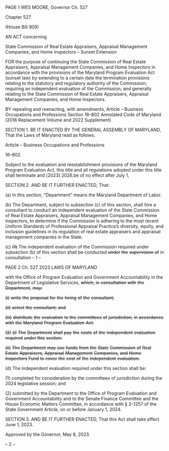 PAGE 1
WES MOORE, Governor Ch. 527

Chapter 527

(House Bill 909)

AN ACT concerning

State Commission of Real Estate Appraisers, Appraisal Management
Companies, and Home Inspectors – Sunset Extension

FOR the purpose of continuing the State Commission of Real Estate Appraisers, Appraisal
Management Companies, and Home Inspectors in accordance with the provisions of
the Maryland Program Evaluation Act (sunset law) by extending to a certain date
the termination provisions relating to the statutory and regulatory authority of the
Commission; requiring an independent evaluation of the Commission; and generally
relating to the State Commission of Real Estate Appraisers, Appraisal Management
Companies, and Home Inspectors.

BY repealing and reenacting, with amendments,
Article – Business Occupations and Professions
Section 16–802
Annotated Code of Maryland
(2018 Replacement Volume and 2022 Supplement)

SECTION 1. BE IT ENACTED BY THE GENERAL ASSEMBLY OF MARYLAND,
That the Laws of Maryland read as follows:

Article – Business Occupations and Professions

16–802.

Subject to the evaluation and reestablishment provisions of the Maryland Program
Evaluation Act, this title and all regulations adopted under this title shall terminate and
[2023] 2026.be of no effect after July 1,

SECTION 2. AND BE IT FURTHER ENACTED, That:

(a) In this section, “Department” means the Maryland Department of Labor.

(b) The Department, subject to subsection (c) of this section, shall hire a
consultant to conduct an independent evaluation of the State Commission of Real Estate
Appraisers, Appraisal Management Companies, and Home Inspectors, to determine if the
Commission is adhering to the most recent Uniform Standards of Professional Appraisal
Practice’s diversity, equity, and inclusion guidelines in its regulation of real estate
appraisers and appraisal management companies in the State.

(c) ~~(1)~~ The independent evaluation of the Commission required under
subsection (b) of this section shall be conducted ~~under~~ ~~the~~ ~~supervision~~ ~~of~~ in consultation
– 1 –

PAGE 2
Ch. 527 2023 LAWS OF MARYLAND

with the Office of Program Evaluation and Government Accountability in the Department
of Legislative Services, ~~which,~~ ~~in~~ ~~consultation~~ ~~with~~ ~~the~~ ~~Department,~~ ~~may:~~

~~(i)~~ ~~write~~ ~~the~~ ~~proposal~~ ~~for~~ ~~the~~ ~~hiring~~ ~~of~~ ~~the~~ ~~consultant;~~

~~(ii)~~ ~~select~~ ~~the~~ ~~consultant;~~ ~~and~~

~~(iii)~~ ~~distribute~~ ~~the~~ ~~evaluation~~ ~~to~~ ~~the~~ ~~committees~~ ~~of~~ ~~jurisdiction,~~ ~~in~~
~~accordance~~ ~~with~~ ~~the~~ ~~Maryland~~ ~~Program~~ ~~Evaluation~~ ~~Act.~~

~~(2)~~ ~~(i)~~ ~~The~~ ~~Department~~ ~~shall~~ ~~pay~~ ~~the~~ ~~costs~~ ~~of~~ ~~the~~ ~~independent~~
~~evaluation~~ ~~required~~ ~~under~~ ~~this~~ ~~section.~~

~~(ii)~~ ~~The~~ ~~Department~~ ~~may~~ ~~use~~ ~~funds~~ ~~from~~ ~~the~~ ~~State~~ ~~Commission~~ ~~of~~
~~Real~~ ~~Estate~~ ~~Appraisers,~~ ~~Appraisal~~ ~~Management~~ ~~Companies,~~ ~~and~~ ~~Home~~ ~~Inspectors~~ ~~Fund~~ ~~to~~
~~cover~~ ~~the~~ ~~cost~~ ~~of~~ ~~the~~ ~~independent~~ ~~evaluation.~~

(d) The independent evaluation required under this section shall be:

(1) completed for consideration by the committees of jurisdiction during the
2024 legislative session; and

(2) submitted by the Department to the Office of Program Evaluation and
Government Accountability and to the Senate Finance Committee and the House Economic
Matters Committee, in accordance with § 2–1257 of the State Government Article, on or
before January 1, 2024.

SECTION 3. AND BE IT FURTHER ENACTED, That this Act shall take effect June
1, 2023.

Approved by the Governor, May 8, 2023.

– 2 –